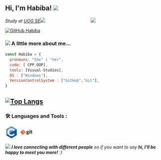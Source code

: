 <h2> Hi, I'm Habiba! <img src="https://media.giphy.com/media/mGcNjsfWAjY5AEZNw6/giphy.gif" width="50"></h2>

<img align='right' src="https://media.giphy.com/media/M9gbBd9nbDrOTu1Mqx/giphy.gif" width="230">
<p><em>Study at <a href="https://uog.edu.pk/">UOG SE</a><img src="https://media.giphy.com/media/XbxTN4g1k2EeYvFe5e/giphy.gif" width="30"> </br>

</em></p>
[![GitHub Habiba](https://img.shields.io/github/followers/Habiba023?label=follow&style=social)](https://github.com/Habiba023)<img src="https://komarev.com/ghpvc/?username=your-github-Habiba023&style=flat-square&color=blue" alt=""/>

### <img src="https://media.giphy.com/media/VgCDAzcKvsR6OM0uWg/giphy.gif" width="50"> A little more about me...  
```javascript
const Habiba = {
  pronouns: "She" | "her",
  code: [ CPP,OOP],
  tools: [Visual-Studios],
  OS : ["Windows"],
  VersionControlSystem : ["GitHub","Git"],
}
```
[![Top Langs](https://github-readme-stats.vercel.app/api/top-langs/?username=Habiba023&layout=compact&theme=vision-friendly-dark)](https://github.com/anuraghazra/github-readme-stats)
---
  ### :hammer_and_wrench: Languages and Tools :
  <div>
  
  <img src="https://github.com/devicons/devicon/blob/master/icons/c/c-original.svg" title="HTML5" alt="HTML" width="40" height="40"/>&nbsp;
  <img src="https://github.com/devicons/devicon/blob/master/icons/git/git-original-wordmark.svg" title="Git" alt="Git" width="40" height="40"/>
</div>

<img src="https://media.giphy.com/media/LnQjpWaON8nhr21vNW/giphy.gif" width="60"> <em><b>I love connecting with different people</b> so if you want to say <b>hi, I'll be happy to meet you more!</b> :)</em>
